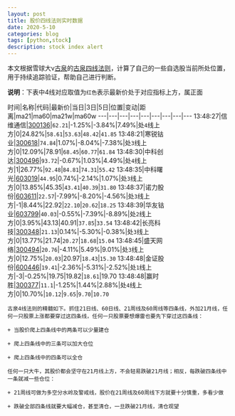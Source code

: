 ```yaml
---
layout: post
title: 股价四线法则实时数据
date: 2020-5-10
categories: blog
tags: [python,stock]
description: stock index alert
---
```



本文根据雪球大v[古泉](https://xueqiu.com/u/7148646888)的[古泉四线法则](https://xueqiu.com/7148646888/130498192)，计算了自己的一些自选股当前所处位置，用于持续追踪验证，帮助自己进行判断。

**说明**：下表中4线对应取值为`红色`表示最新价处于对应指标上方，属正面

时间|名称|代码|最新价|当日|3日|5日|位置|变动|距离|ma21|ma60|ma21w|ma60w
---|---|---|---|---|---|---|---|---
13:48:27|信维通信|[300136](https://xueqiu.com/S/SZ300136)|`62.21`|-1.25%|-3.84%|7.49%|处`4`线上方|0|24.82%|`58.61`|`53.63`|`48.42`|`41.85`
13:48:21|寒锐钴业|[300618](https://xueqiu.com/S/SZ300618)|`74.84`|1.07%|-8.04%|-7.38%|处`3`线上方|0|12.09%|78.91|`68.45`|`60.77`|`61.84`
13:48:30|中科创达|[300496](https://xueqiu.com/S/SZ300496)|`93.72`|-0.67%|1.03%|4.49%|处`4`线上方|1|26.77%|`92.48`|`84.81`|`74.31`|`55.42`
13:48:35|中科曙光|[603019](https://xueqiu.com/S/SH603019)|`44.95`|0.74%|-2.14%|1.07%|处`3`线上方|0|13.85%|45.35|`43.41`|`40.39`|`31.80`
13:48:37|诺力股份|[603611](https://xueqiu.com/S/SH603611)|`22.57`|-7.99%|-8.20%|-4.56%|处`3`线上方|-1|8.44%|22.92|`22.10`|`20.62`|`18.25`
13:48:39|华友钴业|[603799](https://xueqiu.com/S/SH603799)|`40.03`|-0.55%|-7.39%|-8.89%|处`2`线上方|0|3.95%|43.13|40.91|`37.85`|`33.54`
13:48:42|长亮科技|[300348](https://xueqiu.com/S/SZ300348)|`21.13`|0.14%|-5.30%|-0.38%|处`3`线上方|0|13.77%|21.74|`20.27`|`18.68`|`15.04`
13:48:45|盛天网络|[300494](https://xueqiu.com/S/SZ300494)|`20.76`|-4.11%|5.49%|9.01%|处`3`线上方|0|12.75%|`20.03`|20.97|`18.43`|`15.30`
13:48:48|金证股份|[600446](https://xueqiu.com/S/SH600446)|`19.41`|-2.36%|-5.31%|-2.52%|处`1`线上方|-3|-0.25%|19.75|19.82|`18.61`|19.70
13:48:48|赢时胜|[300377](https://xueqiu.com/S/SZ300377)|`11.1`|-1.25%|1.44%|2.88%|处`4`线上方|0|10.70%|`10.12`|`9.65`|`9.70`|`10.70`

```
古泉4线法则的精髓如下。抓住21日线、60日线、21周线及60周线等四条线，外加21月线，任何一只股票上涨都要穿过这四条线，任何一只股票要想爆雷也要先下穿过这四条线：

+ 当股价爬上四条线中的两条可以少量建仓

+ 爬上四条线中的三条可以加大仓位

+ 爬上四条线中的四条可以全仓

任何一只大牛，其股价都会坚守在21月线上方，不会轻易跌破21月线；相反，每跌破四条线中一条就减一些仓位：

+ 21周线可做为多空分水岭及警戒线，股价在21周线及60周线下方就要十分慎重，多看少做

+ 跌破全部四条线就要大幅减仓，甚至清仓，一旦跌破21月线，清仓观望
```